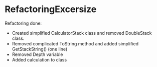 # RefactoringExcersize

Refactoring done:
* Created simplified CalculatorStack class and removed DoubleStack class. 
* Removed complicated ToString method and added simplified GetStackString() (one line)
* Removed Depth variable
* Added calculation to class
